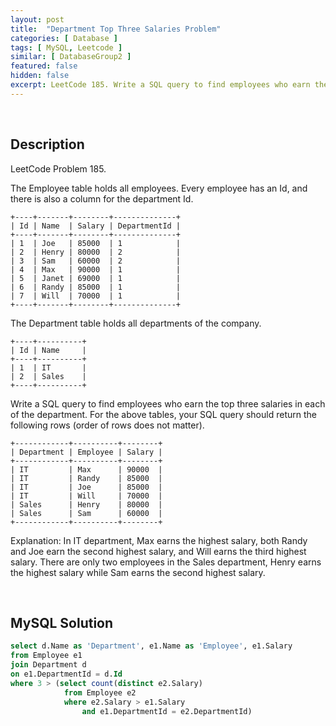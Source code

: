 ```yaml
---
layout: post
title:  "Department Top Three Salaries Problem"
categories: [ Database ]
tags: [ MySQL, Leetcode ]
similar: [ DatabaseGroup2 ]
featured: false
hidden: false
excerpt: LeetCode 185. Write a SQL query to find employees who earn the top three salaries in each of the department.
---
```


<br />

## Description

LeetCode Problem 185. 

The Employee table holds all employees. Every employee has an Id, and there is also a column for the department Id.

```
+----+-------+--------+--------------+
| Id | Name  | Salary | DepartmentId |
+----+-------+--------+--------------+
| 1  | Joe   | 85000  | 1            |
| 2  | Henry | 80000  | 2            |
| 3  | Sam   | 60000  | 2            |
| 4  | Max   | 90000  | 1            |
| 5  | Janet | 69000  | 1            |
| 6  | Randy | 85000  | 1            |
| 7  | Will  | 70000  | 1            |
+----+-------+--------+--------------+
```

The Department table holds all departments of the company.

```
+----+----------+
| Id | Name     |
+----+----------+
| 1  | IT       |
| 2  | Sales    |
+----+----------+
```

Write a SQL query to find employees who earn the top three salaries in each of the department. For the above tables, your SQL query should return the following rows (order of rows does not matter).

```
+------------+----------+--------+
| Department | Employee | Salary |
+------------+----------+--------+
| IT         | Max      | 90000  |
| IT         | Randy    | 85000  |
| IT         | Joe      | 85000  |
| IT         | Will     | 70000  |
| Sales      | Henry    | 80000  |
| Sales      | Sam      | 60000  |
+------------+----------+--------+
```

Explanation: In IT department, Max earns the highest salary, both Randy and Joe earn the second highest salary, and Will earns the third highest salary. There are only two employees in the Sales department, Henry earns the highest salary while Sam earns the second highest salary.

<br />

## MySQL Solution


```sql
select d.Name as 'Department', e1.Name as 'Employee', e1.Salary
from Employee e1
join Department d 
on e1.DepartmentId = d.Id
where 3 > (select count(distinct e2.Salary)
            from Employee e2
            where e2.Salary > e1.Salary
                and e1.DepartmentId = e2.DepartmentId)
```

